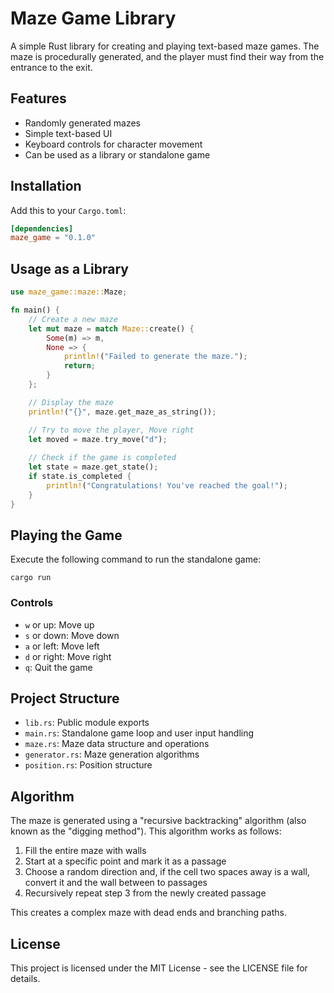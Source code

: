 # Maze Game Library

A simple Rust library for creating and playing text-based maze games. The maze is procedurally generated, and the player must find their way from the entrance to the exit.

## Features

- Randomly generated mazes
- Simple text-based UI
- Keyboard controls for character movement
- Can be used as a library or standalone game

## Installation

Add this to your `Cargo.toml`:

```toml
[dependencies]
maze_game = "0.1.0"
```

## Usage as a Library

```rust
use maze_game::maze::Maze;

fn main() {
    // Create a new maze
    let mut maze = match Maze::create() {
        Some(m) => m,
        None => {
            println!("Failed to generate the maze.");
            return;
        }
    };

    // Display the maze
    println!("{}", maze.get_maze_as_string());

    // Try to move the player, Move right
    let moved = maze.try_move("d");
    
    // Check if the game is completed
    let state = maze.get_state();
    if state.is_completed {
        println!("Congratulations! You've reached the goal!");
    }
}
```

## Playing the Game

Execute the following command to run the standalone game:
```
cargo run
```

### Controls

- `w` or up: Move up
- `s` or down: Move down
- `a` or left: Move left
- `d` or right: Move right
- `q`: Quit the game

## Project Structure

- `lib.rs`: Public module exports
- `main.rs`: Standalone game loop and user input handling
- `maze.rs`: Maze data structure and operations
- `generator.rs`: Maze generation algorithms
- `position.rs`: Position structure

## Algorithm

The maze is generated using a "recursive backtracking" algorithm (also known as the "digging method"). This algorithm works as follows:

1. Fill the entire maze with walls
2. Start at a specific point and mark it as a passage
3. Choose a random direction and, if the cell two spaces away is a wall, convert it and the wall between to passages
4. Recursively repeat step 3 from the newly created passage

This creates a complex maze with dead ends and branching paths.

## License

This project is licensed under the MIT License - see the LICENSE file for details.
